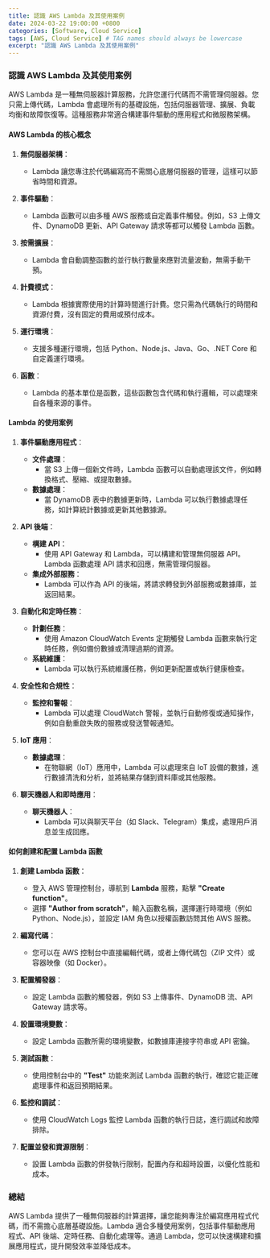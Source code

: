 ```yaml
---
title: 認識 AWS Lambda 及其使用案例
date: 2024-03-22 19:00:00 +0800
categories: [Software, Cloud Service]
tags: [AWS, Cloud Service] # TAG names should always be lowercase
excerpt: "認識 AWS Lambda 及其使用案例"
---
```


### 認識 AWS Lambda 及其使用案例

AWS Lambda 是一種無伺服器計算服務，允許您運行代碼而不需管理伺服器。您只需上傳代碼，Lambda 會處理所有的基礎設施，包括伺服器管理、擴展、負載均衡和故障恢復等。這種服務非常適合構建事件驅動的應用程式和微服務架構。

#### **AWS Lambda 的核心概念**

1. **無伺服器架構**：
   - Lambda 讓您專注於代碼編寫而不需關心底層伺服器的管理，這樣可以節省時間和資源。

2. **事件驅動**：
   - Lambda 函數可以由多種 AWS 服務或自定義事件觸發。例如，S3 上傳文件、DynamoDB 更新、API Gateway 請求等都可以觸發 Lambda 函數。

3. **按需擴展**：
   - Lambda 會自動調整函數的並行執行數量來應對流量波動，無需手動干預。

4. **計費模式**：
   - Lambda 根據實際使用的計算時間進行計費。您只需為代碼執行的時間和資源付費，沒有固定的費用或預付成本。

5. **運行環境**：
   - 支援多種運行環境，包括 Python、Node.js、Java、Go、.NET Core 和自定義運行環境。

6. **函數**：
   - Lambda 的基本單位是函數，這些函數包含代碼和執行邏輯，可以處理來自各種來源的事件。

#### **Lambda 的使用案例**

1. **事件驅動應用程式**：
   - **文件處理**：
     - 當 S3 上傳一個新文件時，Lambda 函數可以自動處理該文件，例如轉換格式、壓縮、或提取數據。
   - **數據處理**：
     - 當 DynamoDB 表中的數據更新時，Lambda 可以執行數據處理任務，如計算統計數據或更新其他數據源。

2. **API 後端**：
   - **構建 API**：
     - 使用 API Gateway 和 Lambda，可以構建和管理無伺服器 API。Lambda 函數處理 API 請求和回應，無需管理伺服器。
   - **集成外部服務**：
     - Lambda 可以作為 API 的後端，將請求轉發到外部服務或數據庫，並返回結果。

3. **自動化和定時任務**：
   - **計劃任務**：
     - 使用 Amazon CloudWatch Events 定期觸發 Lambda 函數來執行定時任務，例如備份數據或清理過期的資源。
   - **系統維護**：
     - Lambda 可以執行系統維護任務，例如更新配置或執行健康檢查。

4. **安全性和合規性**：
   - **監控和警報**：
     - Lambda 可以處理 CloudWatch 警報，並執行自動修復或通知操作，例如自動重啟失敗的服務或發送警報通知。

5. **IoT 應用**：
   - **數據處理**：
     - 在物聯網（IoT）應用中，Lambda 可以處理來自 IoT 設備的數據，進行數據清洗和分析，並將結果存儲到資料庫或其他服務。

6. **聊天機器人和即時應用**：
   - **聊天機器人**：
     - Lambda 可以與聊天平台（如 Slack、Telegram）集成，處理用戶消息並生成回應。

#### **如何創建和配置 Lambda 函數**

1. **創建 Lambda 函數**：
   - 登入 AWS 管理控制台，導航到 **Lambda** 服務，點擊 **"Create function"**。
   - 選擇 **"Author from scratch"**，輸入函數名稱，選擇運行時環境（例如 Python、Node.js），並設定 IAM 角色以授權函數訪問其他 AWS 服務。

2. **編寫代碼**：
   - 您可以在 AWS 控制台中直接編輯代碼，或者上傳代碼包（ZIP 文件）或容器映像（如 Docker）。

3. **配置觸發器**：
   - 設定 Lambda 函數的觸發器，例如 S3 上傳事件、DynamoDB 流、API Gateway 請求等。

4. **設置環境變數**：
   - 設定 Lambda 函數所需的環境變數，如數據庫連接字符串或 API 密鑰。

5. **測試函數**：
   - 使用控制台中的 **"Test"** 功能來測試 Lambda 函數的執行，確認它能正確處理事件和返回預期結果。

6. **監控和調試**：
   - 使用 CloudWatch Logs 監控 Lambda 函數的執行日誌，進行調試和故障排除。

7. **配置並發和資源限制**：
   - 設置 Lambda 函數的併發執行限制，配置內存和超時設置，以優化性能和成本。

### 總結

AWS Lambda 提供了一種無伺服器的計算選擇，讓您能夠專注於編寫應用程式代碼，而不需擔心底層基礎設施。Lambda 適合多種使用案例，包括事件驅動應用程式、API 後端、定時任務、自動化處理等。通過 Lambda，您可以快速構建和擴展應用程式，提升開發效率並降低成本。
